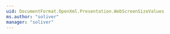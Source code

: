 ```yaml
---
uid: DocumentFormat.OpenXml.Presentation.WebScreenSizeValues
ms.author: "soliver"
manager: "soliver"
---
```

